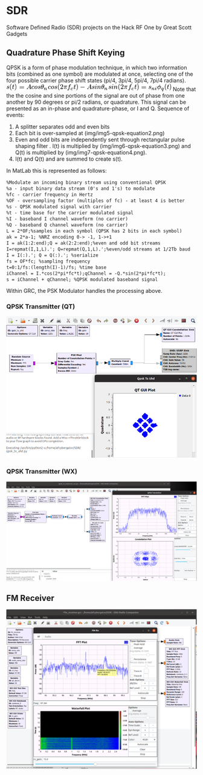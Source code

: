 # SDR
Software Defined Radio (SDR) projects on the Hack RF One by Great Scott Gadgets

## Quadrature Phase Shift Keying
QPSK is a form of phase modulation technique, in which two information bits (combined as one symbol) are modulated at once, selecting one of the four possible carrier phase shift states (pi/4, 3pi/4, 5pi/4, 7pi/4 radians).
![QPSK equation](img/img4-qpsk-equation1.png)
Note that the the cosine and sine portions of the signal are out of phase from one another by 90 degrees or pi/2 radians, or quadrature. This signal can be presented as an in-phase and quadrature-phase, or I and Q. 
Sequence of events:

1. A splitter separates odd and even bits
2. Each bit is over-sampled at (img/img5-qpsk-equation2.png)
3. Even and odd bits are independently sent through rectangular pulse shaping filter . I(t) is multiplied by (img/img6-qpsk-equation3.png) and Q(t) is multiplied by (img/img7-qpsk-equation4.png).
4. I(t) and Q(t) and  are summed to create s(t).

In MatLab this is represented as follows:
```function [s,t,I,Q] = qpsk_mod(a,fc,OF)
%Modulate an incoming binary stream using conventional QPSK
%a - input binary data stream (0's and 1's) to modulate
%fc - carrier frequency in Hertz
%OF - oversampling factor (multiples of fc) - at least 4 is better
%s - QPSK modulated signal with carrier
%t - time base for the carrier modulated signal
%I - baseband I channel waveform (no carrier)
%Q - baseband Q channel waveform (no carrier)
L = 2*OF;%samples in each symbol (QPSK has 2 bits in each symbol)
ak = 2*a-1; %NRZ encoding 0-> -1, 1->+1
I = ak(1:2:end);Q = ak(2:2:end);%even and odd bit streams
I=repmat(I,1,L).'; Q=repmat(Q,1,L).';%even/odd streams at 1/2Tb baud
I = I(:).'; Q = Q(:).'; %serialize
fs = OF*fc; %sampling frequency
t=0:1/fs:(length(I)-1)/fs; %time base
iChannel = I.*cos(2*pi*fc*t);qChannel = -Q.*sin(2*pi*fc*t);
s = iChannel + qChannel; %QPSK modulated baseband signal
```
Within GRC, the PSK Modulator handles the processing above. 

### QPSK Transmitter (QT)
![QPSK transmitter](img/img1-qpsk_tx_uhd.png)

### QPSK Transmitter (WX)
![QPSK transmitter](img/img3-qpsk_wx.png)

## FM Receiver
![FM receiver](img/img2-fm_rx.png)
